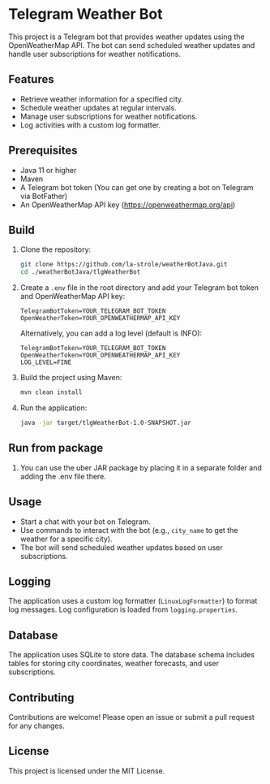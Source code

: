 # Telegram Weather Bot

This project is a Telegram bot that provides weather updates using the OpenWeatherMap API. The bot can send scheduled weather updates and handle user subscriptions for weather notifications.

## Features

- Retrieve weather information for a specified city.
- Schedule weather updates at regular intervals.
- Manage user subscriptions for weather notifications.
- Log activities with a custom log formatter.

## Prerequisites

- Java 11 or higher
- Maven
- A Telegram bot token (You can get one by creating a bot on Telegram via BotFather)
- An OpenWeatherMap API key (https://openweathermap.org/api)

## Build

1. Clone the repository:
    ```sh
    git clone https://github.com/la-strole/weatherBotJava.git
    cd ./weatherBotJava/tlgWeatherBot
    ```

2. Create a `.env` file in the root directory and add your Telegram bot token and OpenWeatherMap API key:
    ```env
    TelegramBotToken=YOUR_TELEGRAM_BOT_TOKEN
    OpenWeatherToken=YOUR_OPENWEATHERMAP_API_KEY
    ```
    Alternatively, you can add a log level (default is INFO):
    ```env
    TelegramBotToken=YOUR_TELEGRAM_BOT_TOKEN
    OpenWeatherToken=YOUR_OPENWEATHERMAP_API_KEY
    LOG_LEVEL=FINE
    ```
3. Build the project using Maven:
    ```sh
    mvn clean install
    ```

4. Run the application:
    ```sh
    java -jar target/tlgWeatherBot-1.0-SNAPSHOT.jar
    ```
## Run from package
1. You can use the uber JAR package by placing it in a separate folder and adding the .env file there.
   
## Usage

- Start a chat with your bot on Telegram.
- Use commands to interact with the bot (e.g., `city_name` to get the weather for a specific city).
- The bot will send scheduled weather updates based on user subscriptions.

## Logging

The application uses a custom log formatter (`LinuxLogFormatter`) to format log messages. Log configuration is loaded from `logging.properties`.

## Database

The application uses SQLite to store data. The database schema includes tables for storing city coordinates, weather forecasts, and user subscriptions.

## Contributing

Contributions are welcome! Please open an issue or submit a pull request for any changes.

## License

This project is licensed under the MIT License.
